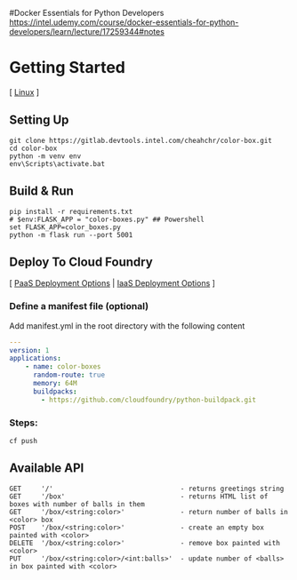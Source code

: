 
#Docker Essentials for Python Developers
https://intel.udemy.com/course/docker-essentials-for-python-developers/learn/lecture/17259344#notes

# Getting Started
[ [Linux](GettingStartedLinux.md) ]
## Setting Up
``` shell
git clone https://gitlab.devtools.intel.com/cheahchr/color-box.git
cd color-box
python -m venv env
env\Scripts\activate.bat
```
## Build & Run
``` shell
pip install -r requirements.txt
# $env:FLASK_APP = "color-boxes.py" ## Powershell
set FLASK_APP=color_boxes.py
python -m flask run --port 5001
```

## Deploy To Cloud Foundry
[ [PaaS Deployment Options](PaaSDeploymentOptions.md) | [IaaS Deployment Options](IaaSDeploymentOptions.md) ]   
### Define a manifest file (optional)
Add manifest.yml in the root directory with the following content
``` yaml
---
version: 1
applications:
    - name: color-boxes
      random-route: true
      memory: 64M
      buildpacks: 
        - https://github.com/cloudfoundry/python-buildpack.git
```

### Steps:
``` shell
cf push
```

## Available API
```
GET     '/'                                - returns greetings string
GET     '/box'                             - returns HTML list of boxes with number of balls in them
GET     '/box/<string:color>'              - return number of balls in <color> box
POST    '/box/<string:color>'              - create an empty box painted with <color>
DELETE  '/box/<string:color>'              - remove box painted with <color>
PUT     '/box/<string:color>/<int:balls>'  - update number of <balls> in box painted with <color>
```